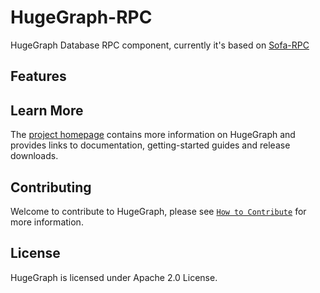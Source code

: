 # HugeGraph-RPC

HugeGraph Database RPC component, currently it's based on [Sofa-RPC](https://github.com/sofastack/sofa-rpc)

## Features

## Learn More

The [project homepage](https://hugegraph.github.io/hugegraph-doc/) contains more information on HugeGraph and provides links to documentation, getting-started guides and release downloads.

## Contributing

Welcome to contribute to HugeGraph, please see [`How to Contribute`](CONTRIBUTING.md) for more information.

## License

HugeGraph is licensed under Apache 2.0 License.
